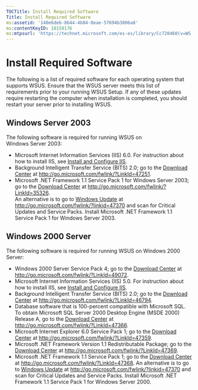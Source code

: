 ```yaml
---
TOCTitle: Install Required Software
Title: Install Required Software
ms:assetid: '140e6deb-8644-4b04-8eae-57694b3006a8'
ms:contentKeyID: 18158176
ms:mtpsurl: 'https://technet.microsoft.com/es-es/library/Cc720460(v=WS.10)'
---
```


Install Required Software
=========================

The following is a list of required software for each operating system that supports WSUS. Ensure that the WSUS server meets this list of requirements prior to your running WSUS Setup. If any of these updates require restarting the computer when installation is completed, you should restart your server prior to installing WSUS.

Windows Server 2003
-------------------

The following software is required for running WSUS on Windows Server 2003:

-   Microsoft Internet Information Services (IIS) 6.0. For instruction about how to install IIS, see [Install and Configure IIS](https://technet.microsoft.com/6b2e1035-5b82-45f4-9f51-6cc0ca32fd60).
-   Background Intelligent Transfer Service (BITS) 2.0; go to the [Download Center](http://go.microsoft.com/fwlink/?linkid=47251) at http://go.microsoft.com/fwlink/?LinkId=47251.
-   Microsoft .NET Framework 1.1 Service Pack 1 for Windows Server 2003; go to the [Download Center](http://go.microsoft.com/fwlink/?linkid=35326) at http://go.microsoft.com/fwlink/?LinkId=35326.  
    An alternative is to go to [Windows Update](http://go.microsoft.com/fwlink/?linkid=47370) at http://go.microsoft.com/fwlink/?linkid=47370 and scan for Critical Updates and Service Packs. Install Microsoft .NET Framework 1.1 Service Pack 1 for Windows Server 2003.

Windows 2000 Server
-------------------

The following software is required for running WSUS on Windows 2000 Server:

-   Windows 2000 Server Service Pack 4; go to the [Download Center](http://go.microsoft.com/fwlink/?linkid=49072) at http://go.microsoft.com/fwlink/?LinkId=49072.
-   Microsoft Internet Information Services (IIS) 5.0. For instruction about how to install IIS, see [Install and Configure IIS](https://technet.microsoft.com/6b2e1035-5b82-45f4-9f51-6cc0ca32fd60).
-   Background Intelligent Transfer Service (BITS) 2.0; go to the [Download Center](http://go.microsoft.com/fwlink/?linkid=46794) at http://go.microsoft.com/fwlink/?LinkId=46794.
-   Database software that is 100-percent compatible with Microsoft SQL. To obtain Microsoft SQL Server 2000 Desktop Engine (MSDE 2000) Release A, go to the [Download Center](http://go.microsoft.com/fwlink/?linkid=47366) at http://go.microsoft.com/fwlink/?LinkId=47366.
-   Microsoft Internet Explorer 6.0 Service Pack 1; go to the [Download Center](http://go.microsoft.com/fwlink/?linkid=47359) at http://go.microsoft.com/fwlink/?LinkId=47359.
-   Microsoft .NET Framework Version 1.1 Redistributable Package; go to the [Download Center](http://go.microsoft.com/fwlink/?linkid=47369) at http://go.microsoft.com/fwlink/?LinkId=47369.
-   Microsoft .NET Framework 1.1 Service Pack 1; go to the [Download Center](http://go.microsoft.com/fwlink/?linkid=47368) at http://go.microsoft.com/fwlink/?LinkId=47368.
    An alternative is to go to [Windows Update](http://go.microsoft.com/fwlink/?linkid=47370) at http://go.microsoft.com/fwlink/?linkid=47370 and scan for Critical Updates and Service Packs. Install Microsoft .NET Framework 1.1 Service Pack 1 for Windows Server 2000.